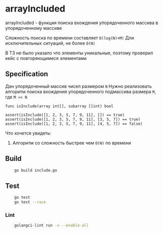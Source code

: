 # arrayIncluded
arrayIncluded - функция поиска вхождения упорядоченного массива в упорядоченному массиве

Сложность поиска по времени составляет `O(log(N)+M)`
Дли исключительных ситуаций, не более `O(N)`

В ТЗ не было указало что элементы уникальные, поэтому проверил кейс с повторяющимеся элементами

## Specification

Дан упорядоченный массив чисел размером `N`
Нужно реализовать алгоритм поиска вхождения упорядоченного подмассива размера `M`, где `M << N`

```
func isInclude(array int[], subarray []int) bool

assert(isInclude([1, 2, 3, 5, 7, 9, 11], []) == true) 
assert(isInclude([1, 2, 3, 5, 7, 9, 11], [3, 5, 7]) == true) 
assert(isInclude([1, 2, 3, 5, 7, 9, 11], [4, 5, 7]) == false) 
``` 

Что хочется увидеть:
1. Алгоритм со сложность быстрее чем `O(N)` по времени
## Build

```bash
    go build include.go
```

## Test

```bash
    go test
    go test --race
```

### Lint

```bash
    golangci-lint run -v --enable-all
```